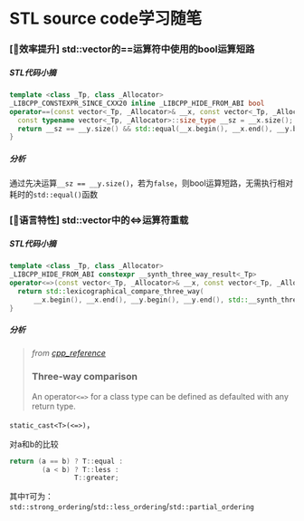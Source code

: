 # STL source code学习随笔

### [🚀效率提升] std::vector的==运算符中使用的bool运算短路

##### STL代码小摘

```c++
template <class _Tp, class _Allocator>
_LIBCPP_CONSTEXPR_SINCE_CXX20 inline _LIBCPP_HIDE_FROM_ABI bool
operator==(const vector<_Tp, _Allocator>& __x, const vector<_Tp, _Allocator>& __y) {
  const typename vector<_Tp, _Allocator>::size_type __sz = __x.size();
  return __sz == __y.size() && std::equal(__x.begin(), __x.end(), __y.begin());
}
```

##### 分析

通过先决运算`__sz == __y.size()`，若为`false`，则bool运算短路，无需执行相对耗时的`std::equal()`函数

### [🔨语言特性] std::vector中的<=>运算符重载

##### STL代码小摘

```c++
template <class _Tp, class _Allocator>
_LIBCPP_HIDE_FROM_ABI constexpr __synth_three_way_result<_Tp>
operator<=>(const vector<_Tp, _Allocator>& __x, const vector<_Tp, _Allocator>& __y) {
  return std::lexicographical_compare_three_way(
      __x.begin(), __x.end(), __y.begin(), __y.end(), std::__synth_three_way<_Tp, _Tp>);
}
```

##### 分析

> *from [cpp_reference](https://en.cppreference.com/w/cpp/language/default_comparisons)*
>
> ### Three-way comparison
>
> An operator`<=>` for a class type can be defined as defaulted with any return type.

`static_cast<T>(<=>)`，

对a和b的比较

```c++
return (a == b) ? T::equal :
		(a < b) ? T::less :
				T::greater;
```

其中`T`可为：`std::strong_ordering`/`std::less_ordering`/`std::partial_ordering`

